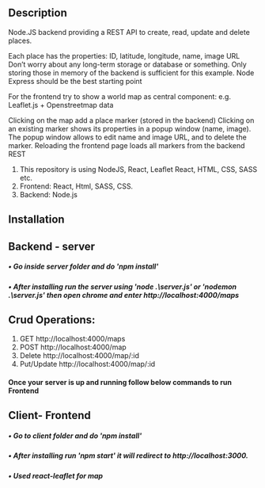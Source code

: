 ## Description

Node.JS backend providing a REST API to create, read, update and delete places.

Each place has the properties: ID, latitude, longitude, name, image URL
Don’t worry about any long-term storage or database or something. Only storing those in memory of the backend is sufficient for this example.
Node Express should be the best starting point
 
For the frontend try to show a world map as central component: e.g. Leaflet.js + Openstreetmap data

Clicking on the map add a place marker (stored in the backend)
Clicking on an existing marker shows its properties in a popup window (name, image).
The popup window allows to edit name and image URL, and to delete the marker.
Reloading the frontend page loads all markers from the backend REST

1. This repository is using NodeJS, React, Leaflet React, HTML, CSS, SASS etc.
2. Frontend: React, Html, SASS, CSS.
3. Backend: Node.js

## Installation

## Backend - server
##### •	Go inside server folder and do 'npm install'
##### •	After installing  run the server using 'node .\server.js' or 'nodemon .\server.js' then open chrome and enter http://localhost:4000/maps

## Crud Operations:
1. GET http://localhost:4000/maps
2. POST http://localhost:4000/map
3. Delete http://localhost:4000/map/:id 
4. Put/Update http://localhost:4000/map/:id 

#### Once your server is up and running follow below commands to run Frontend

## Client- Frontend 
##### •	Go to client folder and do 'npm install'
##### •	After installing  run 'npm start' it will redirect to http://localhost:3000. 
##### •	Used react-leaflet for map
